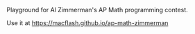 Playground for Al Zimmerman's AP Math programming contest.

Use it at https://macflash.github.io/ap-math-zimmerman